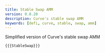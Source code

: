 ```yaml
---
title: Stable Swap AMM
version: 0.8.20
description: Curve's stable swap AMM
keywords: [defi, curve, stable, swap, amm]
---
```


Simplified version of Curve's stable swap AMM

```solidity
{{{StableSwap}}}
```
